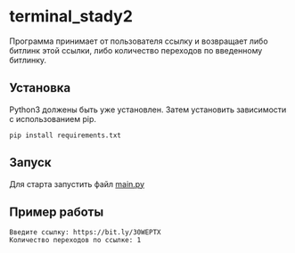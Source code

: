 # terminal_stady2 #
Программа принимает от пользователя ссылку и возвращает либо битлинк этой ссылки, либо количество переходов по введенному битлинку.

## Установка ##
Python3 должены быть уже установлен. Затем установить зависимости с использованием pip.
```
pip install requirements.txt
```
## Запуск ##
Для старта запустить файл [main.py](https://github.com/MartynMartynuk/terminal_stady2/blob/master/main.py)

## Пример работы ##
```
Введите ссылку: https://bit.ly/30WEPTX
Количество переходов по ссылке: 1
```
